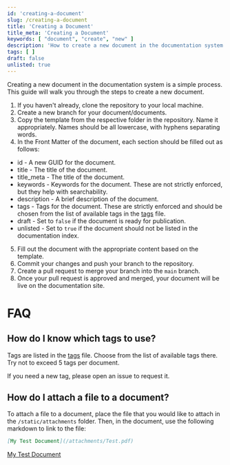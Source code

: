 ```yaml
---
id: 'creating-a-document'
slug: /creating-a-document
title: 'Creating a Document'
title_meta: 'Creating a Document'
keywords: [ "document", "create", "new" ]
description: 'How to create a new document in the documentation system.'
tags: [ ]
draft: false
unlisted: true
---
```


Creating a new document in the documentation system is a simple process. This guide will walk you through the steps to create a new document.

1. If you haven't already, clone the repository to your local machine.
2. Create a new branch for your document/documents.
3. Copy the template from the respective folder in the repository. Name it appropriately. Names should be all lowercase, with hyphens separating words.
4. In the Front Matter of the document, each section should be filled out as follows:

- id - A new GUID for the document.
- title - The title of the document.
- title_meta - The title of the document.
- keywords - Keywords for the document. These are not strictly enforced, but they help with searchability.
- description - A brief description of the document.
- tags - Tags for the document. These are strictly enforced and should be chosen from the list of available tags in the [tags](../tags.yml) file.
- draft - Set to `false` if the document is ready for publication.
- unlisted - Set to `true` if the document should not be listed in the documentation index.

5. Fill out the document with the appropriate content based on the template.
6. Commit your changes and push your branch to the repository.
7. Create a pull request to merge your branch into the `main` branch.
8. Once your pull request is approved and merged, your document will be live on the documentation site.

# FAQ

## How do I know which tags to use?
Tags are listed in the [tags](../tags.yml) file. Choose from the list of available tags there. Try not to exceed 5 tags per document.

If you need a new tag, please open an issue to request it.

## How do I attach a file to a document?
To attach a file to a document, place the file that you would like to attach in the `/static/attachments` folder. Then, in the document, use the following markdown to link to the file:

```markdown
[My Test Document](/attachments/Test.pdf)
```
[My Test Document](/attachments/Test.pdf)